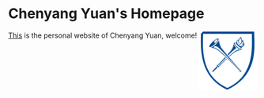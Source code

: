 # Chenyang Yuan's Homepage

[This](https://chen-yang-yuan.github.io/) is the personal website of Chenyang Yuan, welcome! <img src="files/photos/favicon.png" width="120" align="right" />